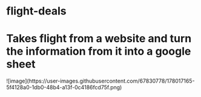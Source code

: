 # flight-deals
<h1> Takes flight from a website and turn the information from it into a google sheet </h1>
![image](https://user-images.githubusercontent.com/67830778/178017165-5f4128a0-1db0-48b4-a13f-0c4186fcd75f.png)
